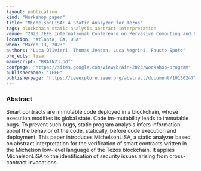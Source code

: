 ```yaml
---
layout: publication
kind: "Workshop paper"
title: "MichelsonLiSA: A Static Analyzer for Tezos"
tags: blockchain static-analysis abstract-interpretation 
venue: "2023 IEEE International Conference on Pervasive Computing and Communications Workshops and other Affiliated Events (PerCom Workshops) (BRAIN 2023)"
location: "Atlanta, GA, USA"
when: "March 13, 2023"
authors: "Luca Olivieri, Thomas Jensen, Luca Negrini, Fausto Spoto"
projects: lisa
manuscript: "BRAIN23.pdf"
confpage: "https://sites.google.com/view/brain-2023/workshop-program"
publishername: "IEEE"
publisherpage: "https://ieeexplore.ieee.org/abstract/document/10150247"
---
```


### Abstract

Smart contracts are immutable code deployed in a blockchain, whose execution modifies its global state. Code im-mutability leads to immutable bugs. To prevent such bugs, static program analysis infers information about the behavior of the code, statically, before code execution and deployment. This paper introduces MichelsonLiSA, a static analyzer based on abstract interpretation for the verification of smart contracts written in the Michelson low-level language of the Tezos blockchain. It applies MichelsonLiSA to the identification of security issues arising from cross-contract invocations.
